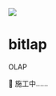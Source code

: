 
[![](https://jitci.com/gh/bitlap/bitlap/svg)](https://jitci.com/gh/bitlap/bitlap)

# bitlap
OLAP

🚧 施工中......
